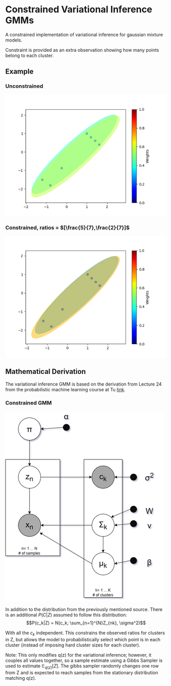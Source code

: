 # Constrained Variational Inference GMMs
A constrained implementation of variational inference for gaussian mixture models.

Constraint is provided as an extra observation showing how many points belong to each cluster.

## Example
### Unconstrained
![Unconstrained Example](plots/unconstrained.gif)
### Constrained, ratios = $[\frac{5}{7},\frac{2}{7}]$
![Constrained Example](plots/constrained.gif)

## Mathematical Derivation
The variational inference GMM is based on the derivation from Lecture 24 from the probabilistic machine learning course at Tu [link](https://uni-tuebingen.de/en/180804).

### Constrained GMM
![Probabilistic Graphical Model](gmm.png)

In addition to the distribution from the previously mentioned source. There is an additional $P(C|Z)$ assumed to follow this distribution:
$$P(c_k|Z) = N(c_k; \sum_{n=1}^{N}Z_{nk}, \sigma^2)$$

With all the $c_k$ independent. This constrains the observed ratios for clusters in Z, but allows the model to probabilistically select which point is in each cluster (instead of imposing hard cluster sizes for each cluster).

Note: This only modifies q(z) for the variational inference; however, it couples all values together, so a sample estimate using a Gibbs Sampler is used to estimate $\mathbb{E}_{q(z)}[Z]$. The gibbs sampler randomly changes one row from Z and is expected to reach samples from the stationary distribution matching q(z).